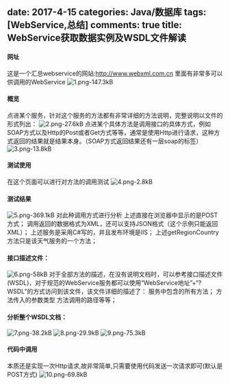 ﻿date: 2017-4-15
categories: Java/数据库
tags: [WebService,总结]
comments: true
title: WebService获取数据实例及WSDL文件解读
---

#### 网址
这是一个汇总webservice的网站:http://www.webxml.com.cn
里面有非常多可以供调用的WebService
![1.png-147.3kB][1] 

#### 概览
点进某个服务，针对这个服务的方法都有非常详细的方法说明，完整说明以文件的形式列出：
![2.png-27.6kB][2] 
点进某个具体方法是调用接口的具体方式，例如SOAP方式以及Http的Post或者Get方式等等，通常是使用Http进行请求，这种方式返回的结果就是结果本身。（SOAP方式返回结果还有一层soap的标签）
 ![3.png-13.8kB][3]
 
#### 测试使用
在这个页面可以进行对方法的调用测试
![4.png-2.8kB][4] 

#### 测试结果
![5.png-369.1kB][5] 
对此种调用方式进行分析
上述直接在浏览器中显示的是POST方式；
调用返回的数据格式为XML，还可以支持JSON格式（这个示例只能返回XML）；
上述服务是采用C#写的，并且发布环境是IIS；
上述getRegionCountry方法只是该天气服务的一个方法；

#### 接口描述文件：
![6.png-58kB][6]
对于全部方法的描述，在没有说明文档时，可以参考接口描述文件(WSDL)，对于规范的WebService服务都可以使用“WebService地址”+“?WSDL”的方式访问到该文件，该文件详细的描述了：
服务中包含的所有方法；
方法传入的参数类型
方法调用的路径等等；

#### 分析整个WSDL文档：
![7.png-38.2kB][7] 
![8.png-29.9kB][8]
![9.png-75.3kB][9] 

#### 代码中调用
本质还是实现一次Http请求,故非常简单,只需要使用代码发送一次请求即可(默认是POST方式)
![10.png-69.8kB][10] 


  [1]: http://static.zybuluo.com/EVA001/2af6ck0fjnuobs3jmlt74v8w/1.png
  [2]: http://static.zybuluo.com/EVA001/crc4us6ib41os3fulskgmbsz/2.png
  [3]: http://static.zybuluo.com/EVA001/kby0nv544wgqhkouqvmhul7l/3.png
  [4]: http://static.zybuluo.com/EVA001/tqr1423lwup455vo8fs9klf6/4.png
  [5]: http://static.zybuluo.com/EVA001/72u5ercnpelxzzbs6szyhmot/5.png
  [6]: http://static.zybuluo.com/EVA001/unzphssfk5v7u7o8d1zuoiy3/6.png
  [7]: http://static.zybuluo.com/EVA001/kcbmzbvnymdg3mwjwix0lz8k/7.png
  [8]: http://static.zybuluo.com/EVA001/v4hc2mkvmeuvasz92kl2ucm1/8.png
  [9]: http://static.zybuluo.com/EVA001/hwc04cj7qe7v6o1ibq066xuk/9.png
  [10]: http://static.zybuluo.com/EVA001/kqc2qpnyitzgg8mhzjz75i20/10.png